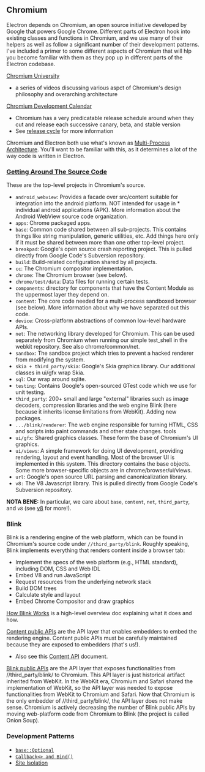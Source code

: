 ## Chromium

Electron depends on Chromium, an open source initiative developed by Google that powers Google Chrome. Different parts of Electron hook into existing classes and functions in Chromium, and we use many of their helpers as well as follow a significant number of their development patterns. I've included a primer to some different aspects of Chromium that will hlp you become familiar with them as they pop up in different parts of the Electron codebase.

[Chromium University](https://www.chromium.org/developers/tech-talk-videos)
   * a series of videos discussing various aspct of Chromium's design philosophy and overarching architecture

[Chromium Development Calendar](https://chromiumdash.appspot.com/schedule)
   * Chromium has a very predicatable release schedule around when they cut and release each successive canary, beta, and stable version
   * See [release cycle](https://chromium.googlesource.com/chromium/src/+/master/docs/process/release_cycle.md) for more information

Chromium and Electron both use what's known as [Multi-Process Architecture](https://www.chromium.org/developers/design-documents/multi-process-architecture). You'll want to be familiar with this, as it determines a lot of the way code is written in Electron.

### [Getting Around The Source Code](https://www.chromium.org/developers/how-tos/getting-around-the-chrome-source-code)

These are the top-level projects in Chromium's source.

* `android_webview`: Provides a facade over src/content suitable for integration into the android platform. NOT intended for usage in * individual android applications (APK). More information about the Android WebView source code organization.
* `apps`: Chrome packaged apps.
* `base`: Common code shared between all sub-projects. This contains things like string manipulation, generic utilities, etc. Add things here only if it must be shared between more than one other top-level project. 
* `breakpad`: Google's open source crash reporting project. This is pulled directly from Google Code's Subversion repository.
* `build`: Build-related configuration shared by all projects.
* `cc`: The Chromium compositor implementation.
* `chrome`: The Chromium browser (see below).
* `chrome/test/data`: Data files for running certain tests.
* `components`:  directory for components that have the Content Module as the uppermost layer they depend on.
* `content`: The core code needed for a multi-process sandboxed browser (see below). More information about why we have separated out this code.
* `device`: Cross-platform abstractions of common low-level hardware APIs.
* `net`: The networking library developed for Chromium. This can be used separately from Chromium when running our simple test_shell in the webkit repository. See also chrome/common/net.
* `sandbox`: The sandbox project which tries to prevent a hacked renderer from modifying the system.
* `skia + third_party/skia`: Google's Skia graphics library. Our additional classes in ui/gfx wrap Skia.
* `sql`: Our wrap around sqlite.
* `testing`: Contains Google's open-sourced GTest code which we use for unit testing.
* `third_party`: 200+ small and large "external" libraries such as image decoders, compression libraries and the web engine Blink (here because it inherits license limitations from WebKit). Adding new packages.
* `.../blink/renderer`: The web engine responsible for turning HTML, CSS and scripts into paint commands and other state changes. 
tools
* `ui/gfx`: Shared graphics classes. These form the base of Chromium's UI graphics.
* `ui/views`: A simple framework for doing UI development, providing rendering, layout and event handling. Most of the browser UI is implemented in this system. This directory contains the base objects. Some more browser-specific objects are in chrome/browser/ui/views.
* `url`: Google's open source URL parsing and canonicalization library.
* `v8:` The V8 Javascript library. This is pulled directly from Google Code's Subversion repository.

**NOTA BENE:** In particular, we care about `base`, `content`, `net`, `third_party`, and `v8` (see [v8](v8.md) for more!).

### Blink

Blink is a rendering engine of the web platform, which can be found in Chromium's source code under `//third_party/blink`. Roughly speaking, Blink implements everything that renders content inside a browser tab:
* Implement the specs of the web platform (e.g., HTML standard), including DOM, CSS and Web IDL
* Embed V8 and run JavaScript
* Request resources from the underlying network stack
* Build DOM trees
* Calculate style and layout
* Embed Chrome Compositor and draw graphics

[How Blink Works](https://docs.google.com/document/d/1aitSOucL0VHZa9Z2vbRJSyAIsAz24kX8LFByQ5xQnUg) is a high-level overview doc explaining what it does and how.

[Content public APIs](https://cs.chromium.org/chromium/src/content/public/) are the API layer that enables embedders to embed the rendering engine. Content public APIs must be carefully maintained because they are exposed to embedders (that's us!).
* Also see this [Content API](https://www.chromium.org/developers/content-module/content-api) document.

[Blink public APIs](https://cs.chromium.org/chromium/src/third_party/blink/public/?q=blink/public&sq=package:chromium&dr) are the API layer that exposes functionalities from //third_party/blink/ to Chromium. This API layer is just historical artifact inherited from WebKit. In the WebKit era, Chromium and Safari shared the implementation of WebKit, so the API layer was needed to expose functionalities from WebKit to Chromium and Safari. Now that Chromium is the only embedder of //third_party/blink/, the API layer does not make sense. Chromium is actively decreasing the number of Blink public APIs by moving web-platform code from Chromium to Blink (the project is called Onion Soup).

### Development Patterns

* [`base::Optional`](https://chromium.googlesource.com/chromium/src/+/HEAD/docs/optional.md)
* [`Callback<> and Bind()`](https://chromium.googlesource.com/chromium/src/+/HEAD/docs/callback.md)
* [Site Isolation](https://www.chromium.org/developers/design-documents/site-isolation)